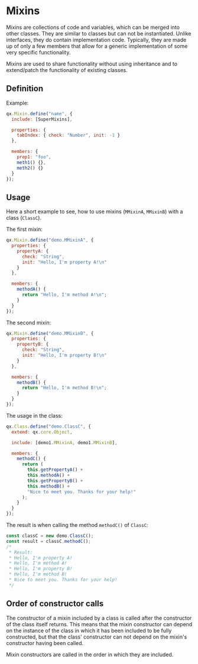 # Mixins

Mixins are collections of code and variables, which can be merged into other
classes. They are similar to classes but can not be instantiated. Unlike
interfaces, they do contain implementation code. Typically, they are made up of
only a few members that allow for a generic implementation of some very specific
functionality.

Mixins are used to share functionality without using inheritance and to
extend/patch the functionality of existing classes.

## Definition

Example:

```javascript
qx.Mixin.define("name", {
  include: [SuperMixins],

  properties: {
    tabIndex: { check: "Number", init: -1 }
  },

  members: {
    prop1: "foo",
    meth1() {},
    meth2() {}
  }
});
```

## Usage

Here a short example to see, how to use mixins (`MMixinA`, `MMixinB`) with a
class (`ClassC`).

The first mixin:

```javascript
qx.Mixin.define("demo.MMixinA", {
  properties: {
    propertyA: {
      check: "String",
      init: "Hello, I'm property A!\n"
    }
  },

  members: {
    methodA() {
      return "Hello, I'm method A!\n";
    }
  }
});
```

The second mixin:

```javascript
qx.Mixin.define("demo.MMixinB", {
  properties: {
    propertyB: {
      check: "String",
      init: "Hello, I'm property B!\n"
    }
  },

  members: {
    methodB() {
      return "Hello, I'm method B!\n";
    }
  }
});
```

The usage in the class:

```javascript
qx.Class.define("demo.ClassC", {
  extend: qx.core.Object,

  include: [demo1.MMixinA, demo1.MMixinB],

  members: {
    methodC() {
      return (
        this.getPropertyA() +
        this.methodA() +
        this.getPropertyB() +
        this.methodB() +
        "Nice to meet you. Thanks for your help!"
      );
    }
  }
});
```

The result is when calling the method `methodC()` of `ClassC`:

```javascript
const classC = new demo.ClassC();
const result = classC.methodC();
/*
 * Result:
 * Hello, I'm property A!
 * Hello, I'm method A!
 * Hello, I'm property B!
 * Hello, I'm method B!
 * Nice to meet you. Thanks for your help!
 */
```

## Order of constructor calls
The constructor of a mixin included by a class is called after
the constructor of the class itself returns. This means that the
mixin constructor can depend on the instance of the class in which it
has been included to be fully constructed, but that the class'
constructor can not depend on the mixin's constructor having been
called.

Mixin constructors are called in the order in which they are included.
